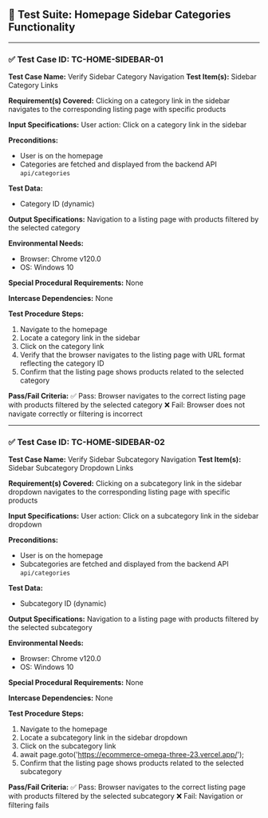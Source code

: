 ## 🧪 Test Suite: Homepage Sidebar Categories Functionality

---

### ✅ Test Case ID: TC-HOME-SIDEBAR-01

**Test Case Name:** Verify Sidebar Category Navigation
**Test Item(s):** Sidebar Category Links

**Requirement(s) Covered:**
Clicking on a category link in the sidebar navigates to the corresponding listing page with specific products

**Input Specifications:**
User action: Click on a category link in the sidebar

**Preconditions:**

- User is on the homepage
- Categories are fetched and displayed from the backend API `api/categories`

**Test Data:**

- Category ID (dynamic)

**Output Specifications:**
Navigation to a listing page with products filtered by the selected category

**Environmental Needs:**

- Browser: Chrome v120.0
- OS: Windows 10

**Special Procedural Requirements:**
None

**Intercase Dependencies:**
None

**Test Procedure Steps:**

1. Navigate to the homepage
2. Locate a category link in the sidebar
3. Click on the category link
4. Verify that the browser navigates to the listing page with URL format reflecting the category ID
5. Confirm that the listing page shows products related to the selected category

**Pass/Fail Criteria:**
✅ Pass: Browser navigates to the correct listing page with products filtered by the selected category
❌ Fail: Browser does not navigate correctly or filtering is incorrect

---

### ✅ Test Case ID: TC-HOME-SIDEBAR-02

**Test Case Name:** Verify Sidebar Subcategory Navigation
**Test Item(s):** Sidebar Subcategory Dropdown Links

**Requirement(s) Covered:**
Clicking on a subcategory link in the sidebar dropdown navigates to the corresponding listing page with specific products

**Input Specifications:**
User action: Click on a subcategory link in the sidebar dropdown

**Preconditions:**

- User is on the homepage
- Subcategories are fetched and displayed from the backend API `api/categories`

**Test Data:**

- Subcategory ID (dynamic)

**Output Specifications:**
Navigation to a listing page with products filtered by the selected subcategory

**Environmental Needs:**

- Browser: Chrome v120.0
- OS: Windows 10

**Special Procedural Requirements:**
None

**Intercase Dependencies:**
None

**Test Procedure Steps:**

1. Navigate to the homepage
2. Locate a subcategory link in the sidebar dropdown
3. Click on the subcategory link
4. await page.goto('https://ecommerce-omega-three-23.vercel.app/');
5. Confirm that the listing page shows products related to the selected subcategory

**Pass/Fail Criteria:**
✅ Pass: Browser navigates to the correct listing page with products filtered by the selected subcategory
❌ Fail: Navigation or filtering fails
